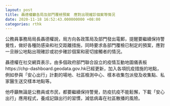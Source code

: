 ```yaml
---
layout: post
title: 聶德權籲各局及部門覆檢預案　應對出現確診個案等情況
date: 2020-11-18 16:52:43.000000000 +08:00
categories: rthk
---
```


公務員事務局局長聶德權說，局方向各政策局及部門發出電郵，提醒要繼續保持警覺性，做好各種防感染和社交距離措施，同時要求各部門覆檢已制定的預案，應對一旦辦公地點出現確診或初步確診個案和密切接觸者的情況。

聶德權在社交網頁表示，由多個政府部門聯合設立的疫情互動地圖儀表板https://chp-dashboard.geodata.gov.hk已經更新，加入各項抗疫措施的地點，例如參與「安心出行」計劃的場地、社區檢測中心、樣本收集包派發及收集點、私家醫生送交樣本地點等。

他呼籲無論是公務員或市民，都要繼續保持警覺，防疫抗疫不能鬆懈，下載「安心出行」應用程式，養成記錄出行的習慣，減低病毒在社區散播的風險。
